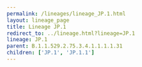 ```yaml
---
permalink: /lineages/lineage_JP.1.html
layout: lineage_page
title: Lineage JP.1
redirect_to: ../lineage.html?lineage=JP.1
lineage: JP.1
parent: B.1.1.529.2.75.3.4.1.1.1.1.31
children: ['JP.1', 'JP.1.1']
---
```

